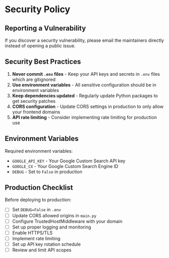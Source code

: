 # Security Policy

## Reporting a Vulnerability

If you discover a security vulnerability, please email the maintainers directly instead of opening a public issue.

## Security Best Practices

1. **Never commit `.env` files** - Keep your API keys and secrets in `.env` files which are gitignored
2. **Use environment variables** - All sensitive configuration should be in environment variables
3. **Keep dependencies updated** - Regularly update Python packages to get security patches
4. **CORS configuration** - Update CORS settings in production to only allow your frontend domains
5. **API rate limiting** - Consider implementing rate limiting for production use

## Environment Variables

Required environment variables:
- `GOOGLE_API_KEY` - Your Google Custom Search API key
- `GOOGLE_CX` - Your Google Custom Search Engine ID
- `DEBUG` - Set to `False` in production

## Production Checklist

Before deploying to production:
- [ ] Set `DEBUG=False` in `.env`
- [ ] Update CORS allowed origins in `main.py`
- [ ] Configure TrustedHostMiddleware with your domain
- [ ] Set up proper logging and monitoring
- [ ] Enable HTTPS/TLS
- [ ] Implement rate limiting
- [ ] Set up API key rotation schedule
- [ ] Review and limit API scopes
